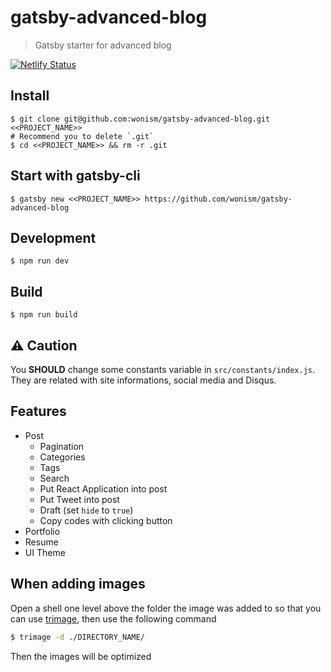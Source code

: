 # gatsby-advanced-blog

> Gatsby starter for advanced blog

[![Netlify Status](https://api.netlify.com/api/v1/badges/67f9dfd1-64b0-4280-ad92-1a69907af465/deploy-status)](https://app.netlify.com/sites/jakehayes/deploys)

## Install

```
$ git clone git@github.com:wonism/gatsby-advanced-blog.git <<PROJECT_NAME>>
# Recommend you to delete `.git`
$ cd <<PROJECT_NAME>> && rm -r .git
```

## Start with gatsby-cli

```
$ gatsby new <<PROJECT_NAME>> https://github.com/wonism/gatsby-advanced-blog
```

## Development

```
$ npm run dev
```

## Build

```
$ npm run build
```

## ⚠️ Caution

You **SHOULD** change some constants variable in `src/constants/index.js`.
They are related with site informations, social media and Disqus.

## Features

- Post
  - Pagination
  - Categories
  - Tags
  - Search
  - Put React Application into post
  - Put Tweet into post
  - Draft (set `hide` to `true`)
  - Copy codes with clicking button
- Portfolio
- Resume
- UI Theme

## When adding images

Open a shell one level above the folder the image was added to so that you can use [trimage](https://trimage.org), then use the following command

```bash
$ trimage -d ./DIRECTORY_NAME/
```

Then the images will be optimized
